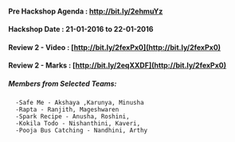 

#### Pre Hackshop  Agenda : http://bit.ly/2ehmuYz
#### Hackshop Date : 21-01-2016 to 22-01-2016
#### Review 2 - Video : [http://bit.ly/2fexPx0](http://bit.ly/2fexPx0)
#### Review 2 - Marks : [http://bit.ly/2eqXXDF](http://bit.ly/2fexPx0)

##### Members from Selected Teams: 
	  -Safe Me - Akshaya ,Karunya, Minusha 
	  -Rapta - Ranjith, Mageshwaren 
	  -Spark Recipe - Anusha, Roshini, 
	  -Kokila Todo - Nishanthini, Kaveri, 
	  -Pooja Bus Catching - Nandhini, Arthy

